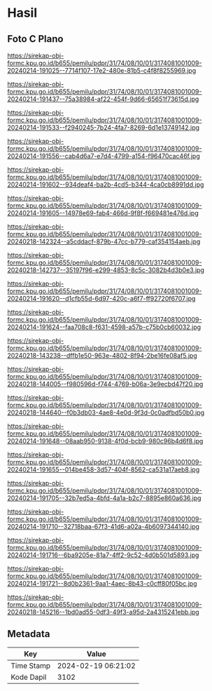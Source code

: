 # Hasil

## Foto C Plano

https://sirekap-obj-formc.kpu.go.id/b655/pemilu/pdpr/31/74/08/10/01/3174081001009-20240214-191025--7714f107-17e2-480e-81b5-c4f8f8255969.jpg

https://sirekap-obj-formc.kpu.go.id/b655/pemilu/pdpr/31/74/08/10/01/3174081001009-20240214-191437--75a38984-af22-454f-9d66-65651f73615d.jpg

https://sirekap-obj-formc.kpu.go.id/b655/pemilu/pdpr/31/74/08/10/01/3174081001009-20240214-191533--f2940245-7b24-4fa7-8269-6d1e13749142.jpg

https://sirekap-obj-formc.kpu.go.id/b655/pemilu/pdpr/31/74/08/10/01/3174081001009-20240214-191556--cab4d6a7-e7d4-4799-a154-f96470cac46f.jpg

https://sirekap-obj-formc.kpu.go.id/b655/pemilu/pdpr/31/74/08/10/01/3174081001009-20240214-191602--934deaf4-ba2b-4cd5-b344-4ca0cb8991dd.jpg

https://sirekap-obj-formc.kpu.go.id/b655/pemilu/pdpr/31/74/08/10/01/3174081001009-20240214-191605--14978e69-fab4-466d-9f8f-f669481e476d.jpg

https://sirekap-obj-formc.kpu.go.id/b655/pemilu/pdpr/31/74/08/10/01/3174081001009-20240218-142324--a5cddacf-879b-47cc-b779-caf354154aeb.jpg

https://sirekap-obj-formc.kpu.go.id/b655/pemilu/pdpr/31/74/08/10/01/3174081001009-20240218-142737--35197f96-e299-4853-8c5c-3082b4d3b0e3.jpg

https://sirekap-obj-formc.kpu.go.id/b655/pemilu/pdpr/31/74/08/10/01/3174081001009-20240214-191620--d1cfb55d-6d97-420c-a6f7-ff92720f6707.jpg

https://sirekap-obj-formc.kpu.go.id/b655/pemilu/pdpr/31/74/08/10/01/3174081001009-20240214-191624--faa708c8-f631-4598-a57b-c75b0cb60032.jpg

https://sirekap-obj-formc.kpu.go.id/b655/pemilu/pdpr/31/74/08/10/01/3174081001009-20240218-143238--dffb1e50-963e-4802-8f94-2be16fe08af5.jpg

https://sirekap-obj-formc.kpu.go.id/b655/pemilu/pdpr/31/74/08/10/01/3174081001009-20240218-144005--f980596d-f744-4769-b06a-3e9ecbd47f20.jpg

https://sirekap-obj-formc.kpu.go.id/b655/pemilu/pdpr/31/74/08/10/01/3174081001009-20240218-144640--f0b3db03-4ae8-4e0d-9f3d-0c0adfbd50b0.jpg

https://sirekap-obj-formc.kpu.go.id/b655/pemilu/pdpr/31/74/08/10/01/3174081001009-20240214-191648--08aab950-9138-4f0d-bcb9-980c96b4d6f8.jpg

https://sirekap-obj-formc.kpu.go.id/b655/pemilu/pdpr/31/74/08/10/01/3174081001009-20240214-191655--014be458-3d57-404f-8562-ca531a17aeb8.jpg

https://sirekap-obj-formc.kpu.go.id/b655/pemilu/pdpr/31/74/08/10/01/3174081001009-20240214-191705--32b7ed5a-4bfd-4a1a-b2c7-8895e860a636.jpg

https://sirekap-obj-formc.kpu.go.id/b655/pemilu/pdpr/31/74/08/10/01/3174081001009-20240214-191710--32718baa-67f3-41d6-a02a-4b6097344140.jpg

https://sirekap-obj-formc.kpu.go.id/b655/pemilu/pdpr/31/74/08/10/01/3174081001009-20240214-191716--6ba9205e-81a7-4ff2-9c52-4d0b501d5893.jpg

https://sirekap-obj-formc.kpu.go.id/b655/pemilu/pdpr/31/74/08/10/01/3174081001009-20240214-191721--8d0b2361-9aa1-4aec-8b43-c0cff80f05bc.jpg

https://sirekap-obj-formc.kpu.go.id/b655/pemilu/pdpr/31/74/08/10/01/3174081001009-20240218-145216--1bd0ad55-0df3-49f3-a95d-2a4315241ebb.jpg


## Metadata

| Key        | Value               |
| ---------- | ------------------- |
| Time Stamp | 2024-02-19 06:21:02 |
| Kode Dapil | 3102                |



